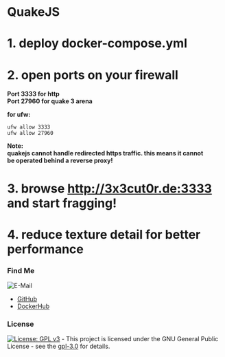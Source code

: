 # QuakeJS

# 1. deploy docker-compose.yml

# 2. open ports on your firewall
**Port 3333 for http**  
**Port 27960 for quake 3 arena**  

**for ufw:**
```shell
ufw allow 3333
ufw allow 27960

```

**Note:**  
**quakejs cannot handle redirected https traffic. this means it cannot**  
**be operated behind a reverse proxy!**  

# 3. browse http://3x3cut0r.de:3333 and start fragging!

# 4. reduce texture detail for better performance

### Find Me <a name="findme"></a>

![E-Mail](https://img.shields.io/badge/E--Mail-executor55%40gmx.de-red)
* [GitHub](https://github.com/3x3cut0r)
* [DockerHub](https://hub.docker.com/u/3x3cut0r)

### License <a name="license"></a>

[![License: GPL v3](https://img.shields.io/badge/License-GPLv3-blue.svg)](https://www.gnu.org/licenses/gpl-3.0) - This project is licensed under the GNU General Public License - see the [gpl-3.0](https://www.gnu.org/licenses/gpl-3.0.en.html) for details.
